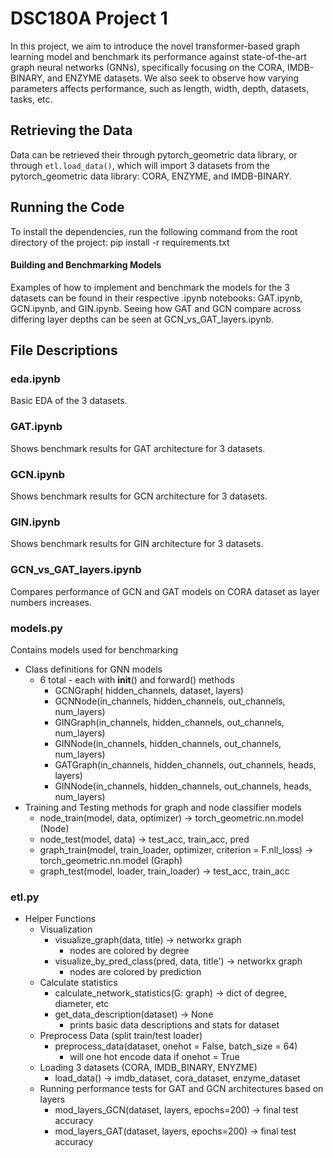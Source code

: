 # DSC180A Project 1
In this project, we aim to introduce the novel transformer-based graph learning model and benchmark its performance against state-of-the-art graph neural networks (GNNs), specifically focusing on the CORA, IMDB-BINARY, and ENZYME datasets. We also seek to observe how varying parameters affects performance, such as length, width, depth, datasets, tasks, etc.

## Retrieving the Data
Data can be retrieved their through pytorch_geometric data library, or through `etl.load_data()`, which will import 3 datasets from the pytorch_geometric data library: CORA, ENZYME, and IMDB-BINARY.

## Running the Code
To install the dependencies, run the following command from the root directory of the project: pip install -r requirements.txt

#### Building and Benchmarking Models
Examples of how to implement and benchmark the models for the 3 datasets can be found in their respective .ipynb notebooks: GAT.ipynb, GCN.ipynb, and GIN.ipynb. Seeing how GAT and GCN compare across differing layer depths can be seen at GCN_vs_GAT_layers.ipynb.

##  File Descriptions
### eda.ipynb
Basic EDA of the 3 datasets.

### GAT.ipynb
Shows benchmark results for GAT architecture for 3 datasets.

### GCN.ipynb
Shows benchmark results for GCN architecture for 3 datasets.

### GIN.ipynb
Shows benchmark results for GIN architecture for 3 datasets.

### GCN_vs_GAT_layers.ipynb
Compares performance of GCN and GAT models on CORA dataset as layer numbers increases.

### models.py
Contains models used for benchmarking
* Class definitions for GNN models
    * 6 total - each with  __init__() and forward() methods
        * GCNGraph( hidden_channels, dataset, layers)
        * GCNNode(in_channels, hidden_channels, out_channels, num_layers)
        * GINGraph(in_channels, hidden_channels, out_channels, num_layers)
        * GINNode(in_channels, hidden_channels, out_channels, num_layers)
        * GATGraph(in_channels, hidden_channels, out_channels, heads, layers)
        * GINNode(in_channels, hidden_channels, out_channels, heads, num_layers)
* Training and Testing methods for graph and node classifier models
    * node_train(model, data, optimizer) -> torch_geometric.nn.model (Node)
    * node_test(model, data) -> test_acc, train_acc, pred
    * graph_train(model, train_loader, optimizer, criterion = F.nll_loss) -> torch_geometric.nn.model (Graph)
    * graph_test(model, loader, train_loader) ->  test_acc, train_acc
### etl.py
* Helper Functions
    * Visualization
        * visualize_graph(data, title) -> networkx graph
            * nodes are colored by degree
        * visualize_by_pred_class(pred, data, title') -> networkx graph
            * nodes are colored by prediction
    * Calculate statistics
        * calculate_network_statistics(G: graph) -> dict of degree, diameter, etc
        * get_data_description(dataset) -> None
            * prints basic data descriptions and stats for dataset
    * Preprocess Data (split train/test loader)
        * preprocess_data(dataset, onehot = False, batch_size = 64)
            * will one hot encode data if onehot = True
    * Loading 3 datasets (CORA, IMDB_BINARY, ENYZME)
        * load_data() -> imdb_dataset, cora_dataset, enzyme_dataset
    * Running performance tests for GAT and GCN architectures based on layers
        * mod_layers_GCN(dataset, layers, epochs=200) -> final test accuracy
        * mod_layers_GAT(dataset, layers, epochs=200) -> final test accuracy

